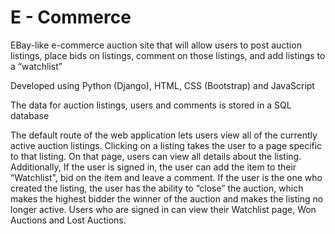 # E - Commerce

EBay-like e-commerce auction site that will allow users to post auction listings, place bids on listings, comment on those listings, and add listings to a “watchlist”

Developed using Python (Django), HTML, CSS (Bootstrap) and JavaScript

The data for auction listings, users and comments is stored in a SQL database 

The default route of the web application lets users view all of the currently active auction listings. Clicking on a listing takes the user to a page specific to that listing. On that page, users can view all details about the listing. Additionally, If the user is signed in, the user can add the item to their “Watchlist", bid on the item and leave a comment. If the user is the one who created the listing, the user has the ability to “close” the auction, which makes the highest bidder the winner of the auction and makes the listing no longer active. Users who are signed in can view their Watchlist page, Won Auctions and Lost Auctions. 
